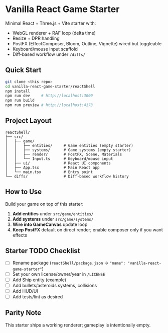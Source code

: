 # Vanilla React Game Starter

Minimal React + Three.js + Vite starter with:

- WebGL renderer + RAF loop (delta time)
- Resize + DPR handling 
- PostFX (EffectComposer, Bloom, Outline, Vignette) wired but toggleable
- Keyboard/mouse input scaffold
- Diff-based workflow under `/diffs/`

## Quick Start

```bash
git clone <this repo>
cd vanilla-react-game-starter/reactShell
npm install
npm run dev     # http://localhost:3000
npm run build
npm run preview # http://localhost:4173
```

## Project Layout

```
reactShell/
├── src/
│   ├── game/
│   │   ├── entities/     # Game entities (empty starter)
│   │   ├── systems/      # Game systems (empty starter)
│   │   ├── render/       # PostFX, Scene, Materials
│   │   └── Input.ts      # Keyboard/mouse input
│   ├── ui/               # React UI components
│   ├── App.tsx           # Main React app
│   └── main.tsx          # Entry point
└── diffs/                # Diff-based workflow history
```

## How to Use

Build your game on top of this starter:

1. **Add entities** under `src/game/entities/`
2. **Add systems** under `src/game/systems/`
3. **Wire into GameCanvas** update loop
4. **Keep PostFX** default on direct render; enable composer only if you want effects

## Starter TODO Checklist

- [ ] Rename package (`reactShell/package.json` → `"name": "vanilla-react-game-starter"`)
- [ ] Set your own license/owner/year in `/LICENSE`
- [ ] Add Ship entity (example)
- [ ] Add bullets/asteroids systems, collisions
- [ ] Add HUD/UI
- [ ] Add tests/lint as desired

## Parity Note

This starter ships a working renderer; gameplay is intentionally empty.